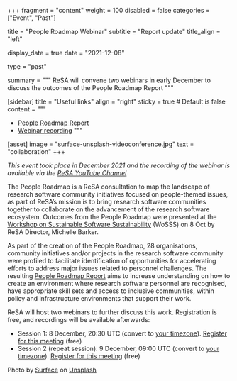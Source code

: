 +++
fragment = "content"
weight = 100
disabled = false
categories = ["Event", "Past"]

title = "People Roadmap Webinar"
subtitle = "Report update"
title_align = "left"

display_date = true
date = "2021-12-08"

type = "past"

summary = """
ReSA will convene two webinars in early December to discuss the outcomes of the People Roadmap Report
"""

[sidebar]
  title = "Useful links"
  align = "right"
  sticky = true # Default is false
  content = """
  * [People Roadmap Report](https://www.researchsoft.org/documents/people-roadmap.pdf)
  * [Webinar recording](https://youtu.be/XvvrOZgi5Ns)
  """

[asset]
  image = "surface-unsplash-videoconference.jpg"
  text = "collaboration"
+++

_This event took place in December 2021 and the recording of the webinar is available via the [ReSA YouTube Channel](https://youtu.be/XvvrOZgi5Ns)_

The People Roadmap is a ReSA consultation to map the landscape of research software community initiatives focused on people-themed issues, as part of ReSA’s mission is to bring research software communities together to collaborate on the advancement of the research software ecosystem. Outcomes from the People Roadmap were presented at the [Workshop on Sustainable Software Sustainability](https://www.researchsoft.org/documents/people-roadmap.pdf) (WoSSS) on 8 Oct by ReSA Director, Michelle Barker.

As part of the creation of the People Roadmap, 28 organisations, community initiatives and/or projects in the research software community were profiled to facilitate identification of opportunities for accelerating efforts to address major issues related to personnel challenges. The resulting [People Roadmap Report](https://www.researchsoft.org/documents/people-roadmap.pdf) aims to increase understanding on how to create an environment where research software personnel are recognised, have appropriate skill sets and access to inclusive communities, within policy and infrastructure environments that support their work.

ReSA will host two webinars to further discuss this work. Registration is free, and recordings will be available afterwards:

* Session 1: 8 December, 20:30 UTC (convert to [your timezone](https://www.timeanddate.com/worldclock/fixedtime.html?msg=ReSA+People+Roadmap&iso=20211208T2030&p1=%3A&ah=1)). [Register for this meeting](https://us02web.zoom.us/meeting/register/tZctcu6qqjIoHd0r709cKVt3s_4y_CRnzeQF) (free)
* Session 2 (repeat session): 9 December, 09:00 UTC (convert to [your timezone](https://www.timeanddate.com/worldclock/fixedtime.html?msg=ReSA+People+Roamap&iso=20211209T09&ah=1)). [Register for this meeting](https://us02web.zoom.us/meeting/register/tZMtdOGopz8uGNHcuFbjeHJsu1cIg8nK1_0Y) (free)

Photo by <a href="https://unsplash.com/@surface?utm_source=unsplash&utm_medium=referral&utm_content=creditCopyText">Surface</a> on <a href="https://unsplash.com/s/photos/presentation?utm_source=unsplash&utm_medium=referral&utm_content=creditCopyText">Unsplash</a>
